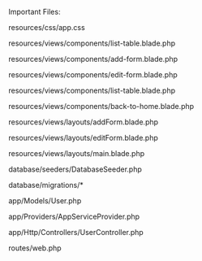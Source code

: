 Important Files:


resources/css/app.css

resources/views/components/list-table.blade.php

resources/views/components/add-form.blade.php

resources/views/components/edit-form.blade.php

resources/views/components/list-table.blade.php

resources/views/components/back-to-home.blade.php

resources/views/layouts/addForm.blade.php

resources/views/layouts/editForm.blade.php

resources/views/layouts/main.blade.php

database/seeders/DatabaseSeeder.php

database/migrations/*

app/Models/User.php

app/Providers/AppServiceProvider.php

app/Http/Controllers/UserController.php

routes/web.php

